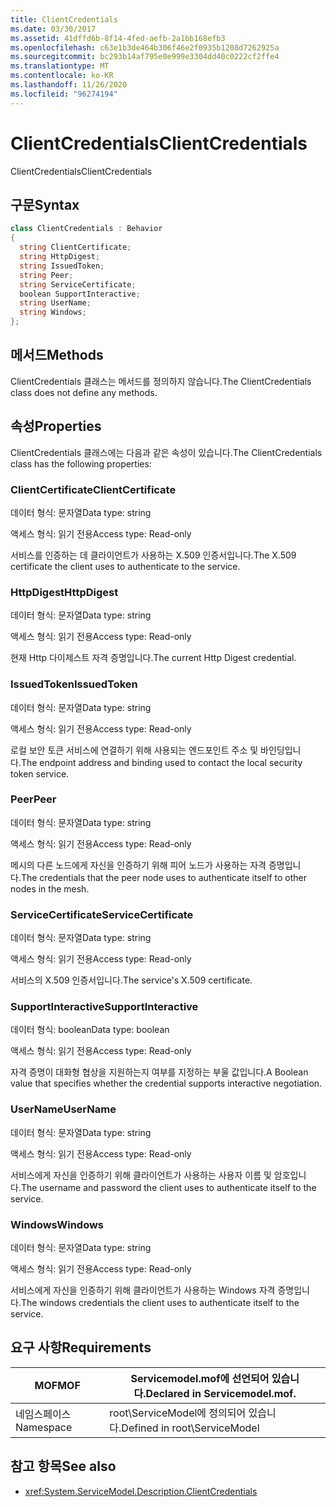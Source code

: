 ```yaml
---
title: ClientCredentials
ms.date: 03/30/2017
ms.assetid: 41dffd6b-8f14-4fed-aefb-2a1bb168efb3
ms.openlocfilehash: c63e1b3de464b306f46e2f0935b1208d7262925a
ms.sourcegitcommit: bc293b14af795e0e999e3304dd40c0222cf2ffe4
ms.translationtype: MT
ms.contentlocale: ko-KR
ms.lasthandoff: 11/26/2020
ms.locfileid: "96274194"
---
```

# <a name="clientcredentials"></a><span data-ttu-id="bf725-102">ClientCredentials</span><span class="sxs-lookup"><span data-stu-id="bf725-102">ClientCredentials</span></span>

<span data-ttu-id="bf725-103">ClientCredentials</span><span class="sxs-lookup"><span data-stu-id="bf725-103">ClientCredentials</span></span>  
  
## <a name="syntax"></a><span data-ttu-id="bf725-104">구문</span><span class="sxs-lookup"><span data-stu-id="bf725-104">Syntax</span></span>  
  
```csharp
class ClientCredentials : Behavior  
{  
  string ClientCertificate;  
  string HttpDigest;  
  string IssuedToken;  
  string Peer;  
  string ServiceCertificate;  
  boolean SupportInteractive;  
  string UserName;  
  string Windows;  
};  
```  
  
## <a name="methods"></a><span data-ttu-id="bf725-105">메서드</span><span class="sxs-lookup"><span data-stu-id="bf725-105">Methods</span></span>  

 <span data-ttu-id="bf725-106">ClientCredentials 클래스는 메서드를 정의하지 않습니다.</span><span class="sxs-lookup"><span data-stu-id="bf725-106">The ClientCredentials class does not define any methods.</span></span>  
  
## <a name="properties"></a><span data-ttu-id="bf725-107">속성</span><span class="sxs-lookup"><span data-stu-id="bf725-107">Properties</span></span>  

 <span data-ttu-id="bf725-108">ClientCredentials 클래스에는 다음과 같은 속성이 있습니다.</span><span class="sxs-lookup"><span data-stu-id="bf725-108">The ClientCredentials class has the following properties:</span></span>  
  
### <a name="clientcertificate"></a><span data-ttu-id="bf725-109">ClientCertificate</span><span class="sxs-lookup"><span data-stu-id="bf725-109">ClientCertificate</span></span>  

 <span data-ttu-id="bf725-110">데이터 형식: 문자열</span><span class="sxs-lookup"><span data-stu-id="bf725-110">Data type: string</span></span>  
  
 <span data-ttu-id="bf725-111">액세스 형식: 읽기 전용</span><span class="sxs-lookup"><span data-stu-id="bf725-111">Access type: Read-only</span></span>  
  
 <span data-ttu-id="bf725-112">서비스를 인증하는 데 클라이언트가 사용하는 X.509 인증서입니다.</span><span class="sxs-lookup"><span data-stu-id="bf725-112">The X.509 certificate the client uses to authenticate to the service.</span></span>  
  
### <a name="httpdigest"></a><span data-ttu-id="bf725-113">HttpDigest</span><span class="sxs-lookup"><span data-stu-id="bf725-113">HttpDigest</span></span>  

 <span data-ttu-id="bf725-114">데이터 형식: 문자열</span><span class="sxs-lookup"><span data-stu-id="bf725-114">Data type: string</span></span>  
  
 <span data-ttu-id="bf725-115">액세스 형식: 읽기 전용</span><span class="sxs-lookup"><span data-stu-id="bf725-115">Access type: Read-only</span></span>  
  
 <span data-ttu-id="bf725-116">현재 Http 다이제스트 자격 증명입니다.</span><span class="sxs-lookup"><span data-stu-id="bf725-116">The current Http Digest credential.</span></span>  
  
### <a name="issuedtoken"></a><span data-ttu-id="bf725-117">IssuedToken</span><span class="sxs-lookup"><span data-stu-id="bf725-117">IssuedToken</span></span>  

 <span data-ttu-id="bf725-118">데이터 형식: 문자열</span><span class="sxs-lookup"><span data-stu-id="bf725-118">Data type: string</span></span>  
  
 <span data-ttu-id="bf725-119">액세스 형식: 읽기 전용</span><span class="sxs-lookup"><span data-stu-id="bf725-119">Access type: Read-only</span></span>  
  
 <span data-ttu-id="bf725-120">로컬 보안 토큰 서비스에 연결하기 위해 사용되는 엔드포인트 주소 및 바인딩입니다.</span><span class="sxs-lookup"><span data-stu-id="bf725-120">The endpoint address and binding used to contact the local security token service.</span></span>  
  
### <a name="peer"></a><span data-ttu-id="bf725-121">Peer</span><span class="sxs-lookup"><span data-stu-id="bf725-121">Peer</span></span>  

 <span data-ttu-id="bf725-122">데이터 형식: 문자열</span><span class="sxs-lookup"><span data-stu-id="bf725-122">Data type: string</span></span>  
  
 <span data-ttu-id="bf725-123">액세스 형식: 읽기 전용</span><span class="sxs-lookup"><span data-stu-id="bf725-123">Access type: Read-only</span></span>  
  
 <span data-ttu-id="bf725-124">메시의 다른 노드에게 자신을 인증하기 위해 피어 노드가 사용하는 자격 증명입니다.</span><span class="sxs-lookup"><span data-stu-id="bf725-124">The credentials that the peer node uses to authenticate itself to other nodes in the mesh.</span></span>  
  
### <a name="servicecertificate"></a><span data-ttu-id="bf725-125">ServiceCertificate</span><span class="sxs-lookup"><span data-stu-id="bf725-125">ServiceCertificate</span></span>  

 <span data-ttu-id="bf725-126">데이터 형식: 문자열</span><span class="sxs-lookup"><span data-stu-id="bf725-126">Data type: string</span></span>  
  
 <span data-ttu-id="bf725-127">액세스 형식: 읽기 전용</span><span class="sxs-lookup"><span data-stu-id="bf725-127">Access type: Read-only</span></span>  
  
 <span data-ttu-id="bf725-128">서비스의 X.509 인증서입니다.</span><span class="sxs-lookup"><span data-stu-id="bf725-128">The service's X.509 certificate.</span></span>  
  
### <a name="supportinteractive"></a><span data-ttu-id="bf725-129">SupportInteractive</span><span class="sxs-lookup"><span data-stu-id="bf725-129">SupportInteractive</span></span>  

 <span data-ttu-id="bf725-130">데이터 형식: boolean</span><span class="sxs-lookup"><span data-stu-id="bf725-130">Data type: boolean</span></span>  
  
 <span data-ttu-id="bf725-131">액세스 형식: 읽기 전용</span><span class="sxs-lookup"><span data-stu-id="bf725-131">Access type: Read-only</span></span>  
  
 <span data-ttu-id="bf725-132">자격 증명이 대화형 협상을 지원하는지 여부를 지정하는 부울 값입니다.</span><span class="sxs-lookup"><span data-stu-id="bf725-132">A Boolean value that specifies whether the credential supports interactive negotiation.</span></span>  
  
### <a name="username"></a><span data-ttu-id="bf725-133">UserName</span><span class="sxs-lookup"><span data-stu-id="bf725-133">UserName</span></span>  

 <span data-ttu-id="bf725-134">데이터 형식: 문자열</span><span class="sxs-lookup"><span data-stu-id="bf725-134">Data type: string</span></span>  
  
 <span data-ttu-id="bf725-135">액세스 형식: 읽기 전용</span><span class="sxs-lookup"><span data-stu-id="bf725-135">Access type: Read-only</span></span>  
  
 <span data-ttu-id="bf725-136">서비스에게 자신을 인증하기 위해 클라이언트가 사용하는 사용자 이름 및 암호입니다.</span><span class="sxs-lookup"><span data-stu-id="bf725-136">The username and password the client uses to authenticate itself to the service.</span></span>  
  
### <a name="windows"></a><span data-ttu-id="bf725-137">Windows</span><span class="sxs-lookup"><span data-stu-id="bf725-137">Windows</span></span>  

 <span data-ttu-id="bf725-138">데이터 형식: 문자열</span><span class="sxs-lookup"><span data-stu-id="bf725-138">Data type: string</span></span>  
  
 <span data-ttu-id="bf725-139">액세스 형식: 읽기 전용</span><span class="sxs-lookup"><span data-stu-id="bf725-139">Access type: Read-only</span></span>  
  
 <span data-ttu-id="bf725-140">서비스에게 자신을 인증하기 위해 클라이언트가 사용하는 Windows 자격 증명입니다.</span><span class="sxs-lookup"><span data-stu-id="bf725-140">The windows credentials the client uses to authenticate itself to the service.</span></span>  
  
## <a name="requirements"></a><span data-ttu-id="bf725-141">요구 사항</span><span class="sxs-lookup"><span data-stu-id="bf725-141">Requirements</span></span>  
  
|<span data-ttu-id="bf725-142">MOF</span><span class="sxs-lookup"><span data-stu-id="bf725-142">MOF</span></span>|<span data-ttu-id="bf725-143">Servicemodel.mof에 선언되어 있습니다.</span><span class="sxs-lookup"><span data-stu-id="bf725-143">Declared in Servicemodel.mof.</span></span>|  
|---------|-----------------------------------|  
|<span data-ttu-id="bf725-144">네임스페이스</span><span class="sxs-lookup"><span data-stu-id="bf725-144">Namespace</span></span>|<span data-ttu-id="bf725-145">root\ServiceModel에 정의되어 있습니다.</span><span class="sxs-lookup"><span data-stu-id="bf725-145">Defined in root\ServiceModel</span></span>|  
  
## <a name="see-also"></a><span data-ttu-id="bf725-146">참고 항목</span><span class="sxs-lookup"><span data-stu-id="bf725-146">See also</span></span>

- <xref:System.ServiceModel.Description.ClientCredentials>
